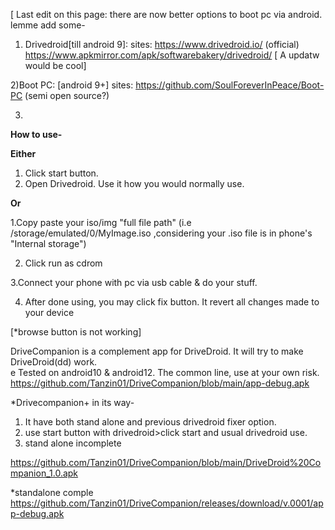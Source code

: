 [ Last edit on this page:  there are now better options to boot pc via android. lemme add some-

1) Drivedroid[till android 9]:
   sites: https://www.drivedroid.io/ (official)
   https://www.apkmirror.com/apk/softwarebakery/drivedroid/
   [ A updatw would be cool]
   
2)Boot PC: [android 9+]
sites: https://github.com/SoulForeverInPeace/Boot-PC
(semi open source?)


3)


**How to use-**

**Either**
1. Click start button.
2. Open Drivedroid. Use it how you would normally use.

**Or**

1.Copy paste your iso/img "full file path"
(i.e /storage/emulated/0/MyImage.iso ,considering your .iso file is in phone's "Internal storage")

2. Click run as cdrom

3.Connect your phone with pc via usb cable & do your stuff.

4. After done using, you may click fix button. It revert all changes made to your device

[*browse button is not working]






DriveCompanion is a complement app for DriveDroid. It will try to make DriveDroid(dd) work.   
e
Tested on android10 & android12. The common line, use at your own risk.
https://github.com/Tanzin01/DriveCompanion/blob/main/app-debug.apk

*Drivecompanion+ in its way-
1. It have both stand alone and previous drivedroid fixer option.
2. use start button with drivedroid>click start and usual drivedroid use.
3. stand alone incomplete


https://github.com/Tanzin01/DriveCompanion/blob/main/DriveDroid%20Companion_1.0.apk

*standalone comple
https://github.com/Tanzin01/DriveCompanion/releases/download/v.0001/app-debug.apk
